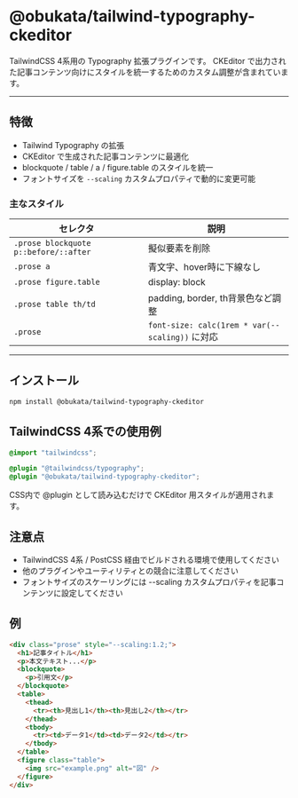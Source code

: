 # @obukata/tailwind-typography-ckeditor

TailwindCSS 4系用の Typography 拡張プラグインです。
CKEditor で出力された記事コンテンツ向けにスタイルを統一するためのカスタム調整が含まれています。

---

## 特徴

- Tailwind Typography の拡張
- CKEditor で生成された記事コンテンツに最適化
- blockquote / table / a / figure.table のスタイルを統一
- フォントサイズを `--scaling` カスタムプロパティで動的に変更可能

### 主なスタイル

| セレクタ | 説明 |
|----------|------|
| `.prose blockquote p::before/::after` | 擬似要素を削除 |
| `.prose a` | 青文字、hover時に下線なし |
| `.prose figure.table` | display: block |
| `.prose table th/td` | padding, border, th背景色など調整 |
| `.prose` | `font-size: calc(1rem * var(--scaling))` に対応 |

---

## インストール

```bash
npm install @obukata/tailwind-typography-ckeditor
```

## TailwindCSS 4系での使用例

```css
@import "tailwindcss";

@plugin "@tailwindcss/typography";
@plugin "@obukata/tailwind-typography-ckeditor";
```
CSS内で @plugin として読み込むだけで CKEditor 用スタイルが適用されます。

## 注意点

* TailwindCSS 4系 / PostCSS 経由でビルドされる環境で使用してください
* 他のプラグインやユーティリティとの競合に注意してください
* フォントサイズのスケーリングには --scaling カスタムプロパティを記事コンテンツに設定してください

## 例

```html
<div class="prose" style="--scaling:1.2;">
  <h1>記事タイトル</h1>
  <p>本文テキスト...</p>
  <blockquote>
    <p>引用文</p>
  </blockquote>
  <table>
    <thead>
      <tr><th>見出し1</th><th>見出し2</th></tr>
    </thead>
    <tbody>
      <tr><td>データ1</td><td>データ2</td></tr>
    </tbody>
  </table>
  <figure class="table">
    <img src="example.png" alt="図" />
  </figure>
</div>
```